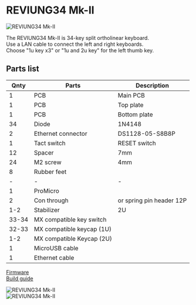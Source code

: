 # REVIUNG34 Mk-II  
![REVIUNG34 Mk-II](https://github.com/gtips/reviung/blob/master/reviung34Mk-II/image/reviung34mkII-01.jpg)  

The REVIUNG34 Mk-II is 34-key split ortholinear keyboard.  
Use a LAN cable to connect the left and right keyboards.  
Choose "1u key x3" or "1u and 2u key" for the left thumb key.

## Parts list  

| Qnty | Parts | Description |
| --- | --- | --- |
| 1 | PCB | Main PCB |  
| 1 | PCB | Top plate  |
| 1 | PCB | Bottom plate |
| 34 | Diode | 1N4148 |
| 2 | Ethernet connector |  DS1128-05-S8B8P |
| 1 | Tact switch |  RESET switch |
| 12 | Spacer | 7mm |
| 24 | M2 screw | 4mm |  
| 8 | Rubber feet |  |
| - | - | - |
| 1 | ProMicro |  |
| 2 | Con through  | or spring pin header 12P |
| 1-2 | Stabilizer  | 2U |
| 33-34 | MX compatible key switch |  |  
| 32-33 | MX compatible keycap (1U) |  | 
| 1-2 | MX compatible Keycap (2U) |  |
| 1 | MicroUSB cable |  |
| 1 | Ethernet cable |  |
  
[Firmware](https://github.com/qmk/qmk_firmware/tree/master/keyboards/reviung34)  
[Build guide](https://reviung.com/build-guide/656/)  
  
![REVIUNG34 Mk-II](https://github.com/gtips/reviung/blob/master/reviung34Mk-II/image/reviung34mkII-02.jpg)  
![REVIUNG34 Mk-II](https://github.com/gtips/reviung/blob/master/reviung34Mk-II/image/reviung34mkII-03.jpg)  
  
